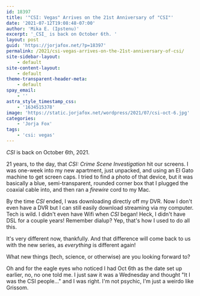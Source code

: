 ```yaml
---
id: 18397
title: '"CSI: Vegas" Arrives on the 21st Anniversary of "CSI"'
date: '2021-07-12T19:08:48-07:00'
author: 'Mika E. (Ipstenu)'
excerpt: '_CSI_ is back on October 6th. '
layout: post
guid: 'https://jorjafox.net/?p=18397'
permalink: /2021/csi-vegas-arrives-on-the-21st-anniversary-of-csi/
site-sidebar-layout:
    - default
site-content-layout:
    - default
theme-transparent-header-meta:
    - default
spay_email:
    - ''
astra_style_timestamp_css:
    - '1634515378'
image: 'https://static.jorjafox.net/wordpress/2021/07/csi-oct-6.jpg'
categories:
    - 'Jorja Fox'
tags:
    - 'csi: vegas'
---
```


_CSI_ is back on October 6th, 2021.

21 years, to the day, that _CSI: Crime Scene Investigation_ hit our screens. I was one-week into my new apartment, just unpacked, and using an El Gato machine to get screen caps. I tried to find a photo of that device, but it was basically a blue, semi-transparent, rounded corner box that I plugged the coaxial cable into, and then ran a _firewire_ cord to my Mac.

By the time _CSI_ ended, I was downloading directly off my DVR.  Now I don't even have a DVR but I can still easily download streaming via my computer. Tech is wild. I didn't even have Wifi when _CSI_ began! Heck, I didn't have DSL for a couple years! Remember dialup? Yep, that's how I used to do all this.

It's very different now, thankfully. And that difference will come back to us with the new series, as _everything_ is different again!

What new things (tech, science, or otherwise) are you looking forward to?

Oh and for the eagle eyes who noticed I had Oct 6th as the date set up earlier, no, no one told me. I just saw it was a Wednesday and thought "It I was the CSI people..." and I was right. I'm not psychic, I'm just a weirdo like Grissom.
